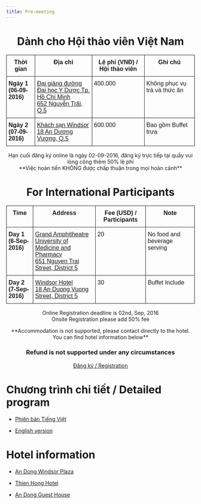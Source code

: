 ```yaml
---
title: Pre-meeting
---
```


# <center> Dành cho Hội thảo viên Việt Nam </center>

<style type="text/css">
.tg  {border-collapse:collapse;border-spacing:0;}
.tg td{font-family:Arial, sans-serif;font-size:1rem;padding:10px 5px;border-style:solid;border-width:1px;overflow:hidden;word-break:normal;}
.tg th{font-family:Arial, sans-serif;font-size:0.6rem;font-weight:normal;padding:10px 5px;border-style:solid;border-width:1px;overflow:hidden;word-break:normal;}
.tg .tg-d55q{font-weight:bold;font-size:1rem;vertical-align:top}
.tg .tg-yw4l{vertical-align:top}
</style>
<center>
  <table class="tg">
    <tr>
      <th class="tg-d55q">Thời gian</th>
      <th class="tg-d55q">Địa chỉ</th>
      <th class="tg-d55q">Lệ phí (VNĐ) / Hội thảo viên</th>
      <th class="tg-d55q">Ghi chú</th>
    </tr>
    <tr>
      <td class="tg-d55q">Ngày 1 <br>(06-09-2016)</td>
      <td class="tg-yw4l">
        <a href="https://www.google.com/maps/place/Nha+Khoa+R%C4%83ng+H%C3%A0m+M%E1%BA%B7t/@10.7550138,106.6608197,17z/data=!4m8!1m2!2m1!1skhoa+rang+ham+mat+dai+hoc+y+duoc!3m4!1s0x0:0x2beefef65ddbbf41!8m2!3d10.7535203!4d106.6636661"
        target="_blank">      
        Đại giảng đường<br>Đại học Y Dược Tp. Hồ Chí Minh<br>652 Nguyễn Trãi, Q.5
        </a>
      </td>
      <td class="tg-yw4l">400.000</td>
      <td class="tg-yw4l">Không phục vụ trà và thức ăn</td>
    </tr>
    <tr>
      <td class="tg-d55q">Ngày 2 <br>(07-09-2016)</td>
      <td class="tg-yw4l">
        <a href="https://www.google.com/maps/place/Windsor+Plaza+Hotel/@10.7578936,106.671219,17z/data=!3m1!4b1!4m5!3m4!1s0x31752efb6764e409:0xcea0e7a23d10598!8m2!3d10.7578883!4d106.6734077"
        target="_blank">  
        Khách sạn Windsor<br>18 An Dương Vương, Q.5
        </a>
      </td>
      <td class="tg-yw4l">600.000</td>
      <td class="tg-yw4l">Bao gồm Buffet trưa</td>
    </tr>
  </table>

</center>

<center>
<p>Hạn cuối đăng ký online là ngày 02-09-2016, đăng ký trực tiếp tại quầy vui lòng cộng thêm 50% lệ phí<br>
**Việc hoàn tiền KHÔNG được chấp thuận trong mọi hoàn cảnh**</p>
</center>

# <center> For International Participants </center>

<center>
  <table class="tg">
    <tr>
      <th class="tg-d55q">Time</th>
      <th class="tg-d55q">Address</th>
      <th class="tg-d55q">Fee (USD) / Participants</th>
      <th class="tg-d55q">Note</th>
    </tr>
    <tr>
      <td class="tg-d55q">Day 1 <br>(6-Sep-2016)</td>
      <td class="tg-yw4l">
        <a href="https://www.google.com/maps/place/Nha+Khoa+R%C4%83ng+H%C3%A0m+M%E1%BA%B7t/@10.7550138,106.6608197,17z/data=!4m8!1m2!2m1!1skhoa+rang+ham+mat+dai+hoc+y+duoc!3m4!1s0x0:0x2beefef65ddbbf41!8m2!3d10.7535203!4d106.6636661"
        target="_blank">
        Grand Amphitheatre<br>University of Medicine and Pharmacy<br>651 Nguyen Trai Street, District 5
        </a>
      </td>
      <td class="tg-yw4l">20</td>
      <td class="tg-yw4l">No food and beverage serving</td>
    </tr>
    <tr>
      <td class="tg-d55q">Day 2 <br>(7-Sep-2016)</td>
      <td class="tg-yw4l">
        <a href="https://www.google.com/maps/place/Windsor+Plaza+Hotel/@10.7578936,106.671219,17z/data=!3m1!4b1!4m5!3m4!1s0x31752efb6764e409:0xcea0e7a23d10598!8m2!3d10.7578883!4d106.6734077"
        target="_blank">
        Windsor Hotel<br>18 An Duong Vuong Street, District 5
        </a>
      </td>
      <td class="tg-yw4l">30</td>
      <td class="tg-yw4l">Buffet Include</td>
    </tr>
  </table>
</center>
<center>
  <p>Online Registration deadline is 02nd, Sep, 2016<br>
  Onsite Registration please add 50% fee</p>
</center>
<center> **Accommodation is not supported, please contact directly to the hotel.<br> You can find hotel information below** </center>

### <center> Refund is not supported under any circumstances </center>

<center>
  <a
    class="btn btn-lg btn-yellow"
    href="https://seaade2016.vn/404/"
    target="_blank"
  >
    Đăng ký / Registration
  </a>
</center>

# Chương trình chi tiết / Detailed program

  - [Phiên bản Tiếng Việt](https://drive.google.com/file/d/0Bzq0LC0pfk_JV0cyYzNIUHNDYjA/view)

  - [English version](https://drive.google.com/file/d/0Bzq0LC0pfk_JV0cyYzNIUHNDYjA/view)

<!---
![](/assets/news/pre-meeting.jpg)
--->
# Hotel information

<div id="hotel">

  - [An Dong Windsor Plaza](http://windsorplazahotel.com/)

  - [Thien Hong Hotel](http://www.thienhonghotel.vn/)

  - [An Dong Guest House](http://andongcenter.com/)

</div>
